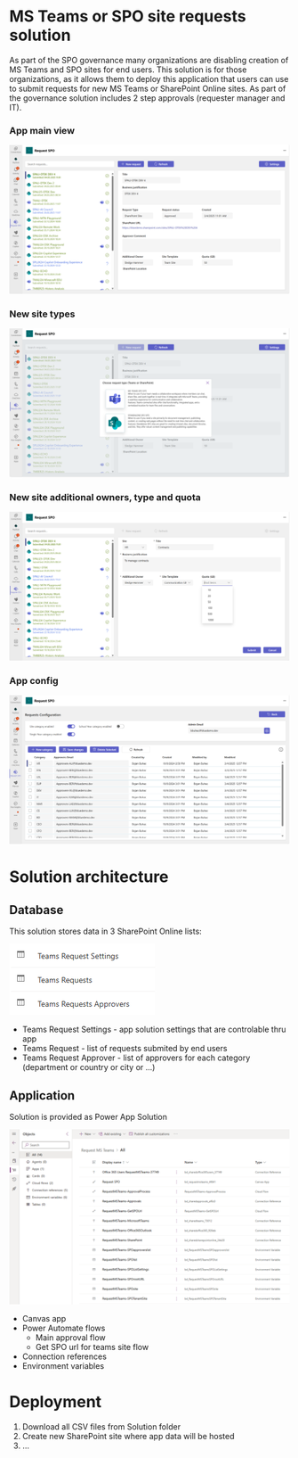 # MS Teams or SPO site requests solution
As part of the SPO governance many organizations are disabling creation of MS Teams and SPO sites for end users. This solution is for those organizations, as it allows them to deploy this application that users can use to submit requests for new MS Teams or SharePoint Online sites. As part of the governance solution includes 2 step approvals (requester manager and IT).
### App main view
![screenshot](/images/main.png)
### New site types
![screenshot](/images/new.png)
### New site additional owners, type and quota
![screenshot](/images/quota.png)
### App config
![screenshot](/images/config.png)
# Solution architecture
## Database
This solution stores data in 3 SharePoint Online lists:

![screenshot](/images/spolists.png)
- Teams Request Settings - app solution settings that are controlable thru app
- Teams Request - list of requests submited by end users
- Teams Request Approver - list of approvers for each category (department or country or city or ...)
## Application
Solution is provided as Power App Solution

![screenshot](/images/solution.png)
- Canvas app
- Power Automate flows
  - Main approval flow
  - Get SPO url for teams site flow
- Connection references
- Environment variables
# Deployment
1. Download all CSV files from Solution folder
2. Create new SharePoint site where app data will be hosted
3. ...
